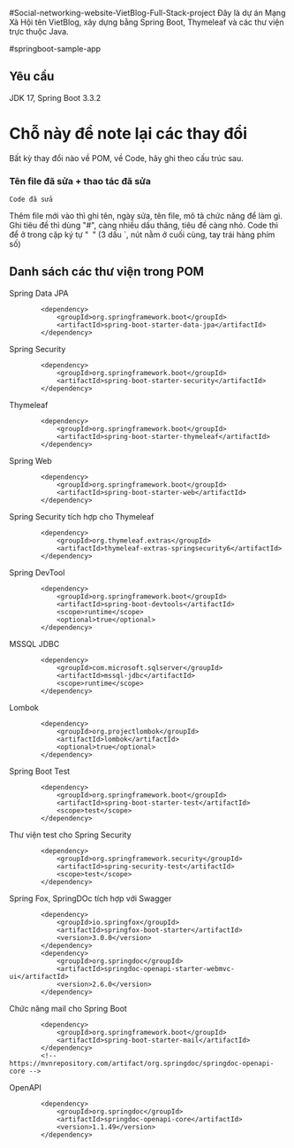 #Social-networking-website-VietBlog-Full-Stack-project
Đây là dự án Mạng Xã Hội tên VietBlog, xây dựng bằng Spring Boot, Thymeleaf và các thư viện trực thuộc Java.

#springboot-sample-app

## Yêu cầu
JDK 17, Spring Boot 3.3.2

# Chỗ này để note lại các thay đổi
Bất kỳ thay đổi nào về POM, về Code, hãy ghi theo cấu trúc sau.
### Tên file đã sửa + thao tác đã sửa
```
Code đã sửa
```
Thêm file mới vào thì ghi tên, ngày sửa, tên file, mô tả chức năng để làm gì.
Ghi tiêu đề thì dùng "#", càng nhiều dấu thăng, tiêu đề càng nhỏ.
Code thì để ở trong cặp ký tự "``` ```" (3 dấu `, nút nằm ở cuối cùng, tay trái hàng phím số)

## Danh sách các thư viện trong POM
Spring Data JPA
```
		<dependency>
			<groupId>org.springframework.boot</groupId>
			<artifactId>spring-boot-starter-data-jpa</artifactId>
		</dependency>
```
Spring Security
```
		<dependency>
			<groupId>org.springframework.boot</groupId>
			<artifactId>spring-boot-starter-security</artifactId>
		</dependency>
```
Thymeleaf
```
		<dependency>
			<groupId>org.springframework.boot</groupId>
			<artifactId>spring-boot-starter-thymeleaf</artifactId>
		</dependency>
```
Spring Web
```
		<dependency>
			<groupId>org.springframework.boot</groupId>
			<artifactId>spring-boot-starter-web</artifactId>
		</dependency>
```
Spring Security tích hợp cho Thymeleaf
```
		<dependency>
			<groupId>org.thymeleaf.extras</groupId>
			<artifactId>thymeleaf-extras-springsecurity6</artifactId>
		</dependency>
```
Spring DevTool
```
		<dependency>
			<groupId>org.springframework.boot</groupId>
			<artifactId>spring-boot-devtools</artifactId>
			<scope>runtime</scope>
			<optional>true</optional>
		</dependency>
```
MSSQL JDBC
```
		<dependency>
			<groupId>com.microsoft.sqlserver</groupId>
			<artifactId>mssql-jdbc</artifactId>
			<scope>runtime</scope>
		</dependency>
```
Lombok
```
		<dependency>
			<groupId>org.projectlombok</groupId>
			<artifactId>lombok</artifactId>
			<optional>true</optional>
		</dependency>
```
Spring Boot Test
```
		<dependency>
			<groupId>org.springframework.boot</groupId>
			<artifactId>spring-boot-starter-test</artifactId>
			<scope>test</scope>
		</dependency>
```
Thư viện test cho Spring Security
```
		<dependency>
			<groupId>org.springframework.security</groupId>
			<artifactId>spring-security-test</artifactId>
			<scope>test</scope>
		</dependency>
```
Spring Fox, SpringDOc tích hợp với Swagger
```
		<dependency>
			<groupId>io.springfox</groupId>
			<artifactId>springfox-boot-starter</artifactId>
			<version>3.0.0</version>
		</dependency>
		<dependency>
			<groupId>org.springdoc</groupId>
			<artifactId>springdoc-openapi-starter-webmvc-ui</artifactId>
			<version>2.6.0</version>
		</dependency>
```
Chức năng mail cho Spring Boot
```
		<dependency>
			<groupId>org.springframework.boot</groupId>
			<artifactId>spring-boot-starter-mail</artifactId>
		</dependency>
		<!-- https://mvnrepository.com/artifact/org.springdoc/springdoc-openapi-core -->
```
OpenAPI
```
		<dependency>
			<groupId>org.springdoc</groupId>
    		<artifactId>springdoc-openapi-core</artifactId>
			<version>1.1.49</version>
		</dependency>
```



